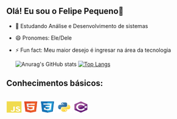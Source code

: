 ## Olá! Eu sou o Felipe Pequeno👋

- 🌱 Estudando Análise e Desenvolvimento de sistemas
- 😄 Pronomes: Ele/Dele
- ⚡ Fun fact: Meu maior desejo é ingresar na área da tecnologia


  ![Anurag's GitHub stats](https://github-readme-stats.vercel.app/api?username=Felipepequeno&show_icons=true&theme=merko)
  [![Top Langs](https://github-readme-stats.vercel.app/api/top-langs/?username=Felipepequeno&show_icons=true&theme=merko&layout=compact)](https://github.com/Felipepequeno/github-readme-stats)

## Conhecimentos básicos:
<div style="display: inline_block"><br>
  <img align="center" alt="Fe-Js" height="30" width="40" src="https://raw.githubusercontent.com/devicons/devicon/master/icons/javascript/javascript-plain.svg">
  <img align="center" alt="Fe-HTML" height="30" width="40" src="https://raw.githubusercontent.com/devicons/devicon/master/icons/html5/html5-original.svg">
  <img align="center" alt="Fe-CSS" height="30" width="40" src="https://raw.githubusercontent.com/devicons/devicon/master/icons/css3/css3-original.svg">
  <img align="center" alt="Fe-Python" height="30" width="40" src="https://raw.githubusercontent.com/devicons/devicon/master/icons/python/python-original.svg">
  <img align="center" alt="Fe-Csharp" height="30" width="40" src="https://raw.githubusercontent.com/devicons/devicon/master/icons/csharp/csharp-original.svg">
</div>

